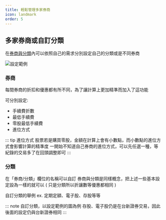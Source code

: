 ```yaml
---
title: 輕鬆管理多家券商
icon: landmark
order: 5
---
```


## 多家券商或自訂分類

在[券商與分類](../sheets/券商與分類.md)內可以依照自己的需求分別設定自己的分類或是不同券商

![設定範例](/images/台股訂閱版/券商與分類_設定.jpg)

### 券商

每間券商的折扣和優惠都有所不同，為了讓計算上更加精準而加入了這功能

可分別設定:

- 手續費折數
- 最低手續費
- 零股最低手續費
- 進位方式

::: tip 進位方式
股票若是購買零股，金額在計算上會有小數點，而小數點的進位方式會影響計算的精準度
一開始不知道自己券商的進位方式，可以先任選一種，等紀錄的交易多了在回頭調整即可
:::

### 分類

在「券商/分類」欄位的名稱可以自訂
券商與分類是同樣概念，把上述一些基本設定設為一樣的就可以 ( 只是分類所以折讓數等優惠都相同 )

自訂分類的舉例 ex. 定期定額、電子股、存股等等

::: note 自訂分類，以設定範例的圖為例
存股、電子股仍是在台新證券交易，因此後面的設定仍與台新證券相同
:::


